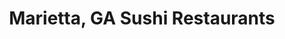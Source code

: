---
layout: city
title: Marietta, GA Sushi Restaurants
permalink: /georgia/marietta/
stateAbbr: GA
stateName: Georgia
cityName: Marietta
---